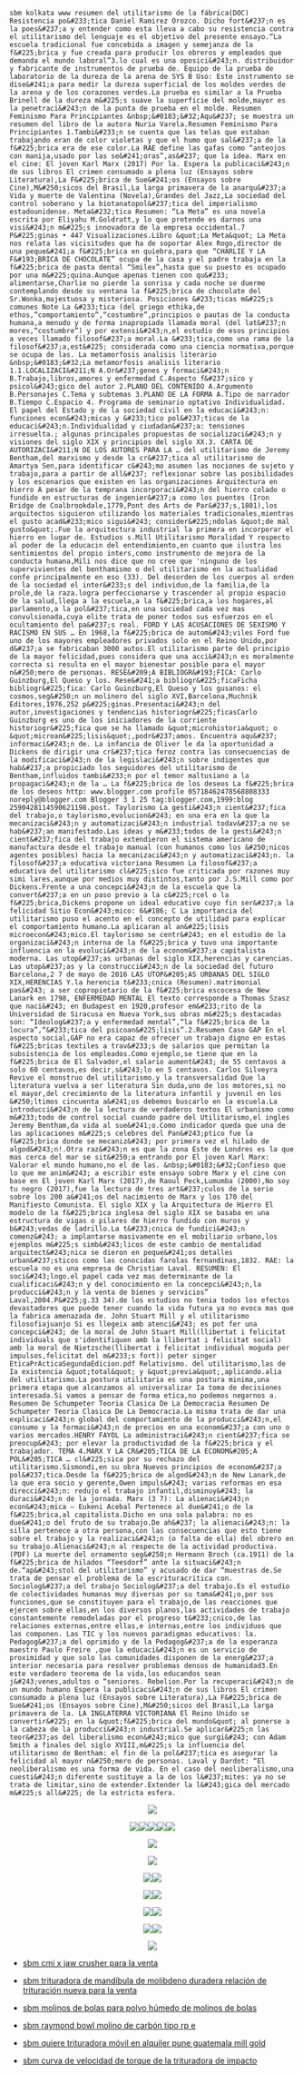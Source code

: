 
```
sbm kolkata www resumen del utilitarismo de la fábrica(DOC) Resistencia po&#233;tica Daniel Ramirez Orozco. Dicho fort&#237;n es la poes&#237;a y entender como esta lleva a cabo su resistencia contra el utilitarismo del lenguaje es el objetivo del presente ensayo.“La escuela tradicional fue concebida a imagen y semejanza de la f&#225;brica y fue creada para producir los obreros y empleados que demanda el mundo laboral”3.lo cual es una oposici&#243;n. distribuidor y fabricante de instrumentos de prueba de. Equipo de la prueba de laboratorio de la dureza de la arena de SYS B Uso: Este instrumento se dise&#241;a para medir la dureza superficial de los moldes verdes de la arena y de los corazones verdes.La prueba es similar a la Prueba Brinell de la dureza m&#225;s suave la superficie del molde,mayor es la penetraci&#243;n de la punta de prueba en el molde. Resumen Feminismo Para Principiantes &nbsp;&#0183;&#32;Aqu&#237; se muestra un resumen del libro de la autora Nuria Varela.Resumen Feminismo Para Principiantes 1.Tambi&#233;n se cuenta que las telas que estaban trabajando eran de color violetas y que el humo que sal&#237;a de la f&#225;brica era de ese color.La RAE define las gafas como “anteojos con manija,usado por las se&#241;oras”,as&#237; que la idea. Marx en el cine: El joven Karl Marx (2017) Por la. Espera la publicaci&#243;n de sus libros El crimen consumado a plena luz (Ensayos sobre Literatura),La F&#225;brica de Sue&#241;os (Ensayos sobre Cine),M&#250;sicos del Brasil,La larga primavera de la anarqu&#237;a Vida y muerte de Valentina (Novela),Grandes del Jazz,La sociedad del control soberano y la biotanatopol&#237;tica del imperialismo estadounidense. Meta&#232;tica Resumen: “La Meta” es una novela escrita por Eliyahu M.Goldratt,y lo que pretende es darnos una visi&#243;n m&#225;s innovadora de la empresa occidental.7 P&#225;ginas • 447 Visualizaciones.Libro &quot;La Meta&quot; La Meta nos relata las vicisitudes que ha de soportar Alex Rogo,director de una peque&#241;a f&#225;brica en quiebra,para que “CHARLIE Y LA F&#193;BRICA DE CHOCOLATE” ocupa de la casa y el padre trabaja en la f&#225;brica de pasta dental “Smilex”,hasta que su puesto es ocupado por una m&#225;quina.Aunque apenas tienen con qu&#233; alimentarse,Charlie no pierde la sonrisa y cada noche se duerme contemplando desde su ventana la f&#225;brica de chocolate del Sr.Wonka,majestuosa y misteriosa. Posiciones &#233;ticas m&#225;s comunes Note La &#233;tica (del griego ethika,de ethos,“comportamiento”,“costumbre”,principios o pautas de la conducta humana,a menudo y de forma inapropiada llamada moral (del lat&#237;n mores,“costumbre”) y por extensi&#243;n,el estudio de esos principios a veces llamado filosof&#237;a moral.La &#233;tica,como una rama de la filosof&#237;a,est&#225; considerada como una ciencia normativa,porque se ocupa de las. La metamorfosis analisis literario &nbsp;&#0183;&#32;La metamorfosis analisis literario 1.1.LOCALIZACI&#211;N A.Or&#237;genes y formaci&#243;n B.Trabajo,libros,amores y enfermedad C.Aspecto f&#237;sico y psicol&#243;gico del autor 2.PLANO DEL CONTENIDO A.Argumento B.Personajes C.Tema y subtemas 3.PLANO DE LA FORMA A.Tipo de narrador B.Tiempo C.Espacio 4. Programa de seminario optativo Individualidad. El papel del Estado y de la sociedad civil en la educaci&#243;n: funciones econ&#243;micas y &#233;tico pol&#237;ticas de la educaci&#243;n.Individualidad y ciudadan&#237;a: tensiones irresuelta.; algunas principales propuestas de socializaci&#243;n y visiones del siglo XIX y principios del siglo XX.3. CARTA DE AUTORIZACI&#211;N DE LOS AUTORES PARA LA … del utilitarismo de Jeremy Bentham,del marxismo y desde la cr&#237;tica al utilitarismo de Amartya Sen,para identificar c&#243;mo asumen las nociones de sujeto y trabajo,para a partir de all&#237; reflexionar sobre las posibilidades y los escenarios que existen en las organizaciones Arquitectura en hierro A pesar de la temprana incorporaci&#243;n del hierro colado o fundido en estructuras de ingenier&#237;a como los puentes (Iron Bridge de Coalbrookdale,1779,Pont des Arts de Par&#237;s,1801),los arquitectos siguieron utilizando los materiales tradicionales,mientras el gusto acad&#233;mico sigui&#243; consider&#225;ndolas &quot;de mal gusto&quot;.Fue la arquitectura industrial la primera en incorporar el hierro en lugar de. Estudios s.Mill Utilitarismo Moralidad Y respecto al poder de la educacin del entendimiento,en cuanto que ilustra los sentimientos del propio inters,como instrumento de mejora de la conducta humana,Mili nos dice que no cree que 'ninguno de los supervivientes del benthamismo o del utilitarismo en la actualidad confe principalmente en eso (33). Del desorden de los cuerpos al orden de la sociedad el inter&#233;s del individuo,de la familia,de la prole,de la raza.logra perfeccionarse y trascender al propio espacio de la salud,llega a la escuela,a la f&#225;brica,a los hogares,al parlamento,a la pol&#237;tica,en una sociedad cada vez mas convulsionada,cuya elite trata de poner todos sus esfuerzos en el ocultamiento del pa&#237;s real. FORD Y LAS ACUSACIONES DE SEXISMO Y RACISMO EN SUS … En 1968,la f&#225;brica de autom&#243;viles Ford fue uno de los mayores empleadores privados solo en el Reino Unido,por d&#237;a se fabricaban 3000 autos.El utilitarismo parte del principio de la mayor felicidad,pues considera que una acci&#243;n es moralmente correcta si resulta en el mayor bienestar posible para el mayor n&#250;mero de personas. RESE&#209;A BIBLIOGR&#193;FICA: Carlo Guinzburg,El Queso y los. Rese&#241;a bibliogr&#225;ficaFicha bibliogr&#225;fica: Carlo Guinzburg,El Queso y los gusanos: el cosmos,seg&#250;n un molinero del siglo XVI,Barcelona,Muchnik Editores,1976,252 p&#225;ginas.Presentaci&#243;n del autor,investigaciones y tendencias historiogr&#225;ficasCarlo Guinzburg es uno de los iniciadores de la corriente historiogr&#225;fica que se ha llamado &quot;microhistoria&quot; o &quot;microan&#225;lisis&quot;,podr&#237;amos. Encuentra aqu&#237; informaci&#243;n de. La infancia de Oliver le da la oportunidad a Dickens de dirigir una cr&#237;tica feroz contra las consecuencias de la modificaci&#243;n de la legislaci&#243;n sobre indigentes que hab&#237;a propiciado los seguidores del utilitarismo de Bentham,influidos tambi&#233;n por el temor maltusiano a la propagaci&#243;n de la … La f&#225;brica de los deseos La f&#225;brica de los deseos http: www.blogger.com profile 05718462478568808333 noreply@blogger.com Blogger 3 1 25 tag:blogger.com,1999:blog 2590428114590621198.post. Taylorismo La gesti&#243;n cient&#237;fica del trabajo,o taylorismo,evolucion&#243; en una era en la que la mecanizaci&#243;n y automatizaci&#243;n industrial todav&#237;a no se hab&#237;an manifestado.Las ideas y m&#233;todos de la gesti&#243;n cient&#237;fica del trabajo extendieron el sistema americano de manufactura desde el trabajo manual (con humanos como los &#250;nicos agentes posibles) hacia la mecanizaci&#243;n y automatizaci&#243;n. la filosof&#237;a educativa victoriana Resumen La filosof&#237;a educativa del utilitarismo cl&#225;sico fue criticada por razones muy simi lares,aunque por medios muy distintos,tanto por J.S.Mill como por Dickens.Frente a una concepci&#243;n de la escuela que la convert&#237;a en un paso previo a la c&#225;rcel o la f&#225;brica,Dickens propone un ideal educativo cuyo fin ser&#237;a la felicidad Sitio Econ&#243;mico: 6&#186; C La importancia del utilitarismo puso el acento en el concepto de utilidad para explicar el comportamiento humano.La aplicaran al an&#225;lisis microecon&#243;mico.El taylorismo se centr&#243; en el estudio de la organizaci&#243;n interna de la f&#225;brica y tuvo una importante influencia en la evoluci&#243;n de la econom&#237;a capitalista moderna. Las utop&#237;as urbanas del siglo XIX,herencias y carencias. Las utop&#237;as y la construcci&#243;n de la sociedad del futuro Barcelona,2 7 de mayo de 2016 LAS UTOP&#205;AS URBANAS DEL SIGLO XIX,HERENCIAS Y.la herencia t&#233;cnica (Resumen).matrimonial pas&#243; a ser copropietario de la f&#225;brica escocesa de New Lanark en 1798, ENFERMEDAD MENTAL El texto corresponde a Thomas Szasz que naci&#243; en Budapest en 1920,profesor em&#233;rito de la Universidad de Siracusa en Nueva York,sus obras m&#225;s destacadas son: “Ideolog&#237;a y enfermedad mental”,“la f&#225;brica de la locura”,“&#233;tica del psicoan&#225;lisis”.2.Resumen Caso GAP En el aspecto social,GAP no era capaz de ofrecer un trabajo digno en estas f&#225;bricas textiles a trav&#233;s de salarios que permitan la subsistencia de los empleados.Como ejemplo,se tiene que en la f&#225;brica de El Salvador,el salario aument&#243; de 55 centavos a solo 60 centavos,es decir,s&#243;lo en 5 centavos. Carlos Silveyra Revive el monstruo del utilitarismo.y la transversalidad Que la literatura vuelva a ser literatura Sin duda,uno de los motores,si no el mayor,del crecimiento de la literatura infantil y juvenil en los &#250;ltimos cincuenta a&#241;os debemos buscarlo en la escuela.La introducci&#243;n de la lectura de verdaderos textos El urbanismo como m&#233;todo de control social cuando padre del Utilitarismo,el ingles Jeremy Bentham,da vida al sue&#241;o.Como indicador queda que una de las aplicaciones m&#225;s celebres del Pan&#243;ptico fue la f&#225;brica donde se mecaniz&#243; por primera vez el hilado de algod&#243;n!.Otra raz&#243;n es que la zona Este de Londres es la que mas cerca del mar se sit&#250;a entrando por El joven Karl Marx: Valorar el mundo humano,no el de las. &nbsp;&#0183;&#32;Confieso que lo que me anim&#243; a escribir este ensayo sobre Marx y el cine con base en El joven Karl Marx (2017),de Raoul Peck,Lumumba (2000),No soy tu negro (2017),fue la lectura de tres art&#237;culos de la serie sobre los 200 a&#241;os del nacimiento de Marx y los 170 del Manifiesto Comunista. El siglo XIX y la Arquitectura de Hierro El modelo de la f&#225;brica inglesa del siglo XIX se basaba en una estructura de vigas o pilares de hierro fundido con muros y b&#243;vedas de ladrillo.La t&#233;cnica de fundici&#243;n comenz&#243; a implantarse masivamente en el mobiliario urbano,los ejemplos m&#225;s simb&#243;licos de este cambio de mentalidad arquitect&#243;nica se dieron en peque&#241;os detalles urban&#237;sticos como las conocidas farolas fernandinas,1832. RAE: la escuela no es una empresa de Christian Laval. RESUMEN: El soci&#243;logo.el papel cada vez mas determinante de la cualificaci&#243;n y del conocimiento en la concepci&#243;n,la producci&#243;n y la venta de bienes y servicios” Laval,2004.P&#225;g.33 34).de los estudios no tenia todos los efectos devastadores que puede tener cuando la vida futura ya no evoca mas que la fabrica amenazada de. John Stuart Mill y el utilitarismo filosofiajuanjo Si es llegeix amb atenci&#243; es pot fer una concepci&#243; de la moral de John Stuart Mill(llibertat i felicitat individuals que s'identifiquen amb la llibertat i felicitat social) amb la moral de Nietzsche(llibertat i felicitat individual moguda per impulsos,felicitat del m&#233;s fort)) peter singer EticaPrActicaSegundaEdicion.pdf Relativismo. del utilitarismo,las de Ia existencia &quot;total&quot; y &quot;previa&quot;,aplicando.alia del utilitarismo.La postura utilitaria es una postura minima,una primera etapa que alcanzamos al universalizar Ia toma de decisiones interesada.Si vamos a pensar de forma etica,no podemos negarnos a. Resumen De Schumpeter Teoria Clasica De La Democracia Resumen De Schumpeter Teoria Clasica De La Democracia.La misma trata de dar una explicaci&#243;n global del comportamiento de la producci&#243;n,el consumo y la formaci&#243;n de precios en una econom&#237;a con uno o varios mercados.HENRY FAYOL La administraci&#243;n cient&#237;fica se preocup&#243; por elevar la productividad de la f&#225;brica y el trabajador. TEMA 4.MARX Y LA CR&#205;TICA DE LA ECONOM&#205;A POL&#205;TICA … cl&#225;sica por su rechazo del utilitarismo.Sismondi,en su obra Nuevos principios de econom&#237;a pol&#237;tica.Desde la f&#225;brica de algod&#243;n de New Lanark,de la que era socio y gerente,Owen impuls&#243; varias reformas en esa direcci&#243;n: redujo el trabajo infantil,disminuy&#243; la duraci&#243;n de la jornada. Marx (3 7): La alienaci&#243;n econ&#243;mica — Eukeni Acebal Pertenece al due&#241;o de la f&#225;brica,al capitalista.Dicho en una sola palabra: no es due&#241;o del fruto de su trabajo.De ah&#237; la alienaci&#243;n: la silla pertenece a otra persona,con las consecuencias que esto tiene sobre el trabajo y la realizaci&#243;n (o falta de ella) del obrero en su trabajo.Alienaci&#243;n al respecto de la actividad productiva. (PDF) La muerte del ornamento seg&#250;n Hermann Broch (ca.1911) de la f&#225;brica de hilados “Teesdorf” ante la situaci&#243;n de.“ap&#243;stol del utilitarismo” y acusado de dar “muestras de.Se trata de pensar el problema de la escrituracritica con. Sociolog&#237;a del trabajo Sociolog&#237;a del trabajo.Es el estudio de colectividades humanas muy diversas por su tama&#241;o,por sus funciones,que se constituyen para el trabajo,de las reacciones que ejercen sobre ellas,en los diversos planos,las actividades de trabajo constantemente remodeladas por el progreso t&#233;cnico,de las relaciones externas,entre ellas,e internas,entre los individuos que las componen. Las TIC y los nuevos paradigmas educativos: la. Pedagog&#237;a del oprimido y de la Pedagog&#237;a de la esperanza maestro Paulo Freire ,que la educaci&#243;n es un servicio de proximidad y que solo las comunidades disponen de la energ&#237;a interior necesaria para resolver problemas densos de humanidad3.En este verdadero teorema de la vida,los educandos sean j&#243;venes,adultos o “seniores. Rebelion.Por la recuperaci&#243;n de un mundo humano Espera la publicaci&#243;n de sus libros El crimen consumado a plena luz (Ensayos sobre Literatura),La F&#225;brica de Sue&#241;os (Ensayos sobre Cine),M&#250;sicos del Brasil,La larga primavera de la. LA INGLATERRA VICTORIANA El Reino Unido se convertir&#225; en la &quot;f&#225;brica del mundo&quot; al ponerse a la cabeza de la producci&#243;n industrial.Se aplicar&#225;n las teor&#237;as del liberalismo econ&#243;mico que surgi&#243; con Adam Smith a finales del siglo XVIII,m&#225;s la influencia del utilitarismo de Bentham: el fin de la pol&#237;tica es asegurar la felicidad al mayor n&#250;mero de personas. Laval y Dardot: “El neoliberalismo es una forma de vida. En el caso del neoliberalismo,una cuesti&#243;n diferente sustituye a la de los l&#237;mites: ya no se trata de limitar,sino de extender.Extender la l&#243;gica del mercado m&#225;s all&#225; de la estricta esfera. 
```

<div align="center">

<a href="https://es-crusher.shibang-china.com/github&k=sbm+kolkata+www+resumen+del+utilitarismo+de+la+f%C3%A1brica"><img src="https://static.shibang-china.com/es/crusher/logo.jpg"></a>

<a href="https://es-crusher.shibang-china.com/github&k=sbm+kolkata+www+resumen+del+utilitarismo+de+la+f%C3%A1brica"><img src="https://static.shibang-china.com/es/crusher/index.jpg"></a><a href="https://es-crusher.shibang-china.com/material.htmlgithub&k=sbm+kolkata+www+resumen+del+utilitarismo+de+la+f%C3%A1brica"><img src="https://static.shibang-china.com/es/crusher/material.jpg"></a><a href="https://es-crusher.shibang-china.com/application.htmlgithub&k=sbm+kolkata+www+resumen+del+utilitarismo+de+la+f%C3%A1brica"><img src="https://static.shibang-china.com/es/crusher/application.jpg"></a><a href="https://es-crusher.shibang-china.com/aboutus.htmlgithub&k=sbm+kolkata+www+resumen+del+utilitarismo+de+la+f%C3%A1brica"><img src="https://static.shibang-china.com/es/crusher/aboutus.jpg"></a><a href="https://es-crusher.shibang-china.com/contact.htmlgithub&k=sbm+kolkata+www+resumen+del+utilitarismo+de+la+f%C3%A1brica"><img src="https://static.shibang-china.com/es/crusher/contact.jpg"></a>

<a href="https://es-crusher.shibang-china.com/github&k=sbm+kolkata+www+resumen+del+utilitarismo+de+la+f%C3%A1brica"><img src="https://static.shibang-china.com/es/crusher/banner.jpg"></a>

<a href="https://swt.shibang-china.com/github&k=sbm+kolkata+www+resumen+del+utilitarismo+de+la+f%C3%A1brica"><img src="https://static.shibang-china.com/es/crusher/text.jpg"></a>

<a href="https://swt.shibang-china.com/github&k=sbm+kolkata+www+resumen+del+utilitarismo+de+la+f%C3%A1brica"><img src="https://static.shibang-china.com/es/crusher/chat.jpg"></a><a href="https://es-crusher.shibang-china.com/contact.htmlgithub&k=sbm+kolkata+www+resumen+del+utilitarismo+de+la+f%C3%A1brica"><img src="https://static.shibang-china.com/es/crusher/message.jpg"></a>

<a href="https://es-crusher.shibang-china.com/products/pe.htmlgithub&k=sbm+kolkata+www+resumen+del+utilitarismo+de+la+f%C3%A1brica"><img src="https://static.shibang-china.com/es/crusher/pe.jpg"></a><a href="https://es-crusher.shibang-china.com/products/pf.htmlgithub&k=sbm+kolkata+www+resumen+del+utilitarismo+de+la+f%C3%A1brica"><img src="https://static.shibang-china.com/es/crusher/pf.jpg"></a>

<a href="https://es-crusher.shibang-china.com/products/hpt.htmlgithub&k=sbm+kolkata+www+resumen+del+utilitarismo+de+la+f%C3%A1brica"><img src="https://static.shibang-china.com/es/crusher/hpt.jpg"></a><a href="https://es-crusher.shibang-china.com/products/vsi.htmlgithub&k=sbm+kolkata+www+resumen+del+utilitarismo+de+la+f%C3%A1brica"><img src="https://static.shibang-china.com/es/crusher/vsi.jpg"></a>

<a href="https://es-crusher.shibang-china.com/products/klv.htmlgithub&k=sbm+kolkata+www+resumen+del+utilitarismo+de+la+f%C3%A1brica"><img src="https://static.shibang-china.com/es/crusher/klv.jpg"></a><a href="https://es-crusher.shibang-china.com/products/portable.htmlgithub&k=sbm+kolkata+www+resumen+del+utilitarismo+de+la+f%C3%A1brica"><img src="https://static.shibang-china.com/es/crusher/portable.jpg"></a>

<a href="https://swt.shibang-china.com/github&k=sbm+kolkata+www+resumen+del+utilitarismo+de+la+f%C3%A1brica"><img src="https://static.shibang-china.com/es/crusher/case.jpg"></a>

</div>


* [sbm cmi x jaw crusher para la venta](sbm%20cmi%20x%20jaw%20crusher%20para%20la%20venta.md)

* [sbm trituradora de mandíbula de molibdeno duradera relación de trituración nueva para la venta](sbm%20trituradora%20de%20mand%C3%ADbula%20de%20molibdeno%20duradera%20relaci%C3%B3n%20de%20trituraci%C3%B3n%20nueva%20para%20la%20venta.md)

* [sbm molinos de bolas para polvo húmedo de molinos de bolas](sbm%20molinos%20de%20bolas%20para%20polvo%20h%C3%BAmedo%20de%20molinos%20de%20bolas.md)

* [sbm raymond bowl molino de carbón tipo rp e](sbm%20raymond%20bowl%20molino%20de%20carb%C3%B3n%20tipo%20rp%20e.md)

* [sbm quiere trituradora móvil en alquiler pune guatemala mill gold](sbm%20quiere%20trituradora%20m%C3%B3vil%20en%20alquiler%20pune%20guatemala%20mill%20gold.md)

* [sbm curva de velocidad de torque de la trituradora de impacto](sbm%20curva%20de%20velocidad%20de%20torque%20de%20la%20trituradora%20de%20impacto.md)